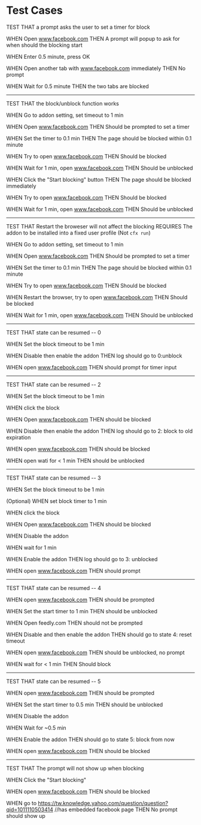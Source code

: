 Test Cases
==========================


TEST THAT a prompt asks the user to set a timer for block

WHEN Open www.facebook.com
THEN A prompt will popup to ask for when should the blocking start

WHEN Enter 0.5 minute, press OK

WHEN Open another tab with www.facebook.com immediately
THEN No prompt

WHEN Wait for 0.5 minute
THEN the two tabs are blocked 


-----------------------

TEST THAT the block/unblock function works

WHEN Go to addon setting, set timeout to 1 min

WHEN Open www.facebook.com 
THEN Should be prompted to set a timer

WHEN Set the timer to 0.1 min
THEN The page should be blocked within 0.1 minute

WHEN Try to open www.facebook.com 
THEN Should be blocked

WHEN Wait for 1 min, open www.facebook.com
THEN Should be unblocked

WHEN Click the "Start blocking" button
THEN The page should be blocked immediately

WHEN Try to open www.facebook.com 
THEN Should be blocked

WHEN Wait for 1 min, open www.facebook.com
THEN Should be unblocked

-------------------------

TEST THAT Restart the broweser will not affect the blocking
REQUIRES The addon to be installed into a fixed user profile (Not `cfx run`)

WHEN Go to addon setting, set timeout to 1 min

WHEN Open www.facebook.com 
THEN Should be prompted to set a timer

WHEN Set the timer to 0.1 min
THEN The page should be blocked within 0.1 minute

WHEN Try to open www.facebook.com 
THEN Should be blocked

WHEN Restart the browser, try to open www.facebook.com 
THEN Should be blocked

WHEN Wait for 1 min, open www.facebook.com
THEN Should be unblocked

-------------------------

TEST THAT state can be resumed -- 0

WHEN Set the block timeout to be 1 min

WHEN Disable then enable the addon
THEN log should go to 0:unblock

WHEN open www.facebook.com
THEN should prompt for timer input

---------------------------

TEST THAT state can be resumed -- 2

WHEN Set the block timeout to be 1 min

WHEN click the block

WHEN Open www.facebook.com
THEN should be blocked

WHEN Disable then enable the addon
THEN log should go to 2: block to old expiration

WHEN open www.facebook.com
THEN should be blocked

WHEN open wati for < 1 min
THEN should be unblocked

------------------------------

TEST THAT state can be resumed -- 3

WHEN Set the block timeout to be 1 min

(Optional) WHEN set block timer to 1 min

WHEN click the block

WHEN Open www.facebook.com
THEN should be blocked

WHEN Disable the addon

WHEN wait for 1 min

WHEN Enable the addon
THEN log should go to 3: unblocked

WHEN open www.facebook.com
THEN should prompt

------------------------------

TEST THAT state can be resumed -- 4

WHEN open www.facebook.com 
THEN should be prompted

WHEN Set the start timer to 1 min
THEN should be unblocked

WHEN Open feedly.com
THEN should not be prompted

WHEN Disable and then enable the addon
THEN should go to state 4: reset timeout

WHEN open www.facebook.com
THEN should be unblocked, no prompt

WHEN wait for < 1 min
THEN Should block

------------------------------

TEST THAT state can be resumed -- 5

WHEN open www.facebook.com 
THEN should be prompted

WHEN Set the start timer to 0.5 min
THEN should be unblocked

WHEN Disable the addon

WHEN Wait for ~0.5 min

WHEN Enable the addon
THEN should go to state 5: block from now

WHEN open www.facebook.com
THEN should be blocked

-----------------------------

TEST THAT The prompt will not show up when blocking

WHEN Click the "Start blocking"

WHEN open www.facebook.com
THEN should be blocked

WHEN go to https://tw.knowledge.yahoo.com/question/question?qid=1011110503414 //has embedded facebook page
THEN No prompt should show up


